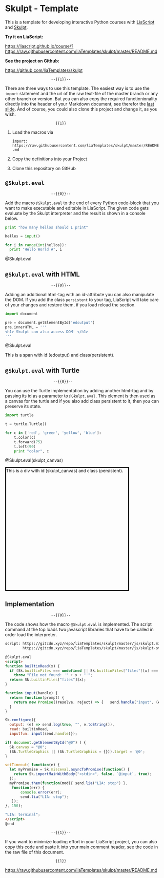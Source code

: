 <!--
author:   André Dietrich

email:    andre.dietrich@ovgu.de

version:  0.0.2

language: en

narrator: US English Female

comment:  Macros for Python programming in LiaScript, by making use of the
          skulpt interpreter.

script:   https://gitcdn.xyz/repo/liaTemplates/skulpt/master/js/skulpt.min.js
          https://gitcdn.xyz/repo/liaTemplates/skulpt/master/js/skulpt-stdlib.js


@Skulpt.eval
<script>
function builtinRead(x) {
  if (Sk.builtinFiles === undefined || Sk.builtinFiles["files"][x] === undefined)
    throw "File not found: '" + x + "'";
  return Sk.builtinFiles["files"][x];
}

function input(handle) {
  return function(prompt) {
    return new Promise((resolve, reject) => {	send.handle("input", (e) => resolve(e)) });
  }
}

Sk.configure({
  output: (e) => send.log(true, "", e.toString()),
  read: builtinRead,
  inputfun: input(send.handle)});

if( document.getElementById("@0") ) {
  Sk.canvas = "@0";
  (Sk.TurtleGraphics || (Sk.TurtleGraphics = {})).target = '@0';
}

setTimeout( function(e) {
  let myPromise = Sk.misceval.asyncToPromise(function() {
    return Sk.importMainWithBody("<stdin>", false, `@input`, true);
  });
  myPromise.then(function(mod){ send.lia("LIA: stop") },
   function(err) {
       console.error(err);
       send.lia("LIA: stop");
   });
}, 150);

"LIA: terminal";
</script>
@end
-->

# Skulpt - Template

This is a template for developing interactive Python courses with
[LiaScript](https://LiaScript.github.io) and [Skulpt](http://www.skulpt.org).

__Try it on LiaScript:__

https://liascript.github.io/course/?https://raw.githubusercontent.com/liaTemplates/skulpt/master/README.md

__See the project on Github:__

https://github.com/liaTemplates/skulpt


                         --{{1}}--
There are three ways to use this template. The easiest way is to use the
`import` statement and the url of the raw text-file of the master branch or any
other branch or version. But you can also copy the required functionionality
directly into the header of your Markdown document, see therefor the
[last slide](#5). And of course, you could also clone this project and change
it, as you wish.

                           {{1}}
1. Load the macros via

   `import: https://raw.githubusercontent.com/liaTemplates/skulpt/master/README.md`

2. Copy the definitions into your Project

3. Clone this repository on GitHub


## `@Skulpt.eval`

                         --{{0}}--
Add the macro `@Skulpt.eval` to the end of every Python code-block that you want
to make executable and editable in LiaScript. The given code gets evaluate by
the Skulpt interpreter and the result is shown in a console below.


``` python
print "how many hellos should I print"

hellos = input()

for i in range(int(hellos)):
  print "Hello World #", i
```
@Skulpt.eval


## `@Skulpt.eval` with HTML

                         --{{0}}--
Adding an additional html-tag with an id-attribute you can also manipulate the
DOM. If you add the class `persistent` to your tag, LiaScript will take care of
your changes and restore them, if you load reload the section.

``` python
import document

pre = document.getElementById('edoutput')
pre.innerHTML = '''
<h1> Skulpt can also access DOM! </h1>
'''
```
@Skulpt.eval

<span id="edoutput" class="persistent">
  This is a span with id (edoutput) and class(persistent).
</span>


## `@Skulpt.eval` with Turtle

                          --{{0}}--
You can use the Turtle implementation by adding another html-tag and by passing
its id as a parameter to `@Skulpt.eval`. This element is then used as a canvas
for the turtle and if you also add class persistent to it, then you can preserve
its state.

```python
import turtle

t = turtle.Turtle()

for c in ['red', 'green', 'yellow', 'blue']:
    t.color(c)
    t.forward(75)
    t.left(90)
    print "color", c
```
@Skulpt.eval(skulpt_canvas)

<div class="persistent" id="skulpt_canvas" style="border-style: solid; height: 400px; width: 400px">
  This is a div with id (skulpt_canvas) and class (persistent).
</div>

## Implementation

                         --{{0}}--
The code shows how the macro `@Skulpt.eval` is implemented. The script command
at the top loads two javascript libraries that have to be called in order load
the interpreter.

``` html
script: https://gitcdn.xyz/repo/liaTemplates/skulpt/master/js/skulpt.min.js
        https://gitcdn.xyz/repo/liaTemplates/skulpt/master/js/skulpt-stdlib.js

@Skulpt.eval
<script>
function builtinRead(x) {
  if (Sk.builtinFiles === undefined || Sk.builtinFiles["files"][x] === undefined)
    throw "File not found: '" + x + "'";
  return Sk.builtinFiles["files"][x];
}

function input(handle) {
  return function(prompt) {
    return new Promise((resolve, reject) => {	send.handle("input", (e) => resolve(e)) });
  }
}

Sk.configure({
  output: (e) => send.log(true, "", e.toString()),
  read: builtinRead,
  inputfun: input(send.handle)});

if( document.getElementById("@0") ) {
  Sk.canvas = "@0";
  (Sk.TurtleGraphics || (Sk.TurtleGraphics = {})).target = '@0';
}

setTimeout( function(e) {
  let myPromise = Sk.misceval.asyncToPromise(function() {
    return Sk.importMainWithBody("<stdin>", false, `@input`, true);
  });
  myPromise.then(function(mod){ send.lia("LIA: stop") },
   function(err) {
       console.error(err);
       send.lia("LIA: stop");
   });
}, 150);

"LIA: terminal";
</script>
@end
```


                         --{{1}}--
If you want to minimize loading effort in your LiaScript project, you can also
copy this code and paste it into your main comment header, see the code in the
raw file of this document.

                           {{1}}
https://raw.githubusercontent.com/liaTemplates/skulpt/master/README.md
